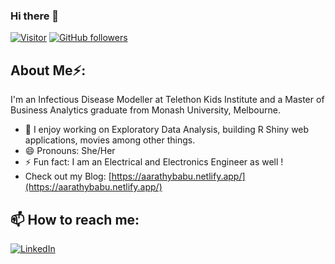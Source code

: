 ### Hi there 👋

[![Visitor](https://visitor-badge.glitch.me/badge?page_id=aarathybabu97.visitor-badge)](https://github.com/aarathybabu97) [![GitHub followers](https://img.shields.io/github/followers/aarathybabu97.svg?style=social&label=Follow&maxAge=2592000)](https://github.com/aarathybabu97?tab=followers)


<h2> About Me⚡:</h2>
I'm an Infectious Disease Modeller at Telethon Kids Institute and a Master of Business Analytics graduate from Monash University, Melbourne. 

- 🔭 I enjoy working on Exploratory Data Analysis, building R Shiny web applications, movies among other things.
- 😄 Pronouns: She/Her
- ⚡ Fun fact: I am an Electrical and Electronics Engineer as well !
- Check out my Blog: [https://aarathybabu.netlify.app/](https://aarathybabu.netlify.app/)


<h2>📫 How to reach me:</h2>

<a href="https://www.linkedin.com/in/aarathybabu/">![LinkedIn](https://img.shields.io/badge/LinkedIn-0077B5?style=for-the-badge&logo=linkedin&logoColor=white)</a>
